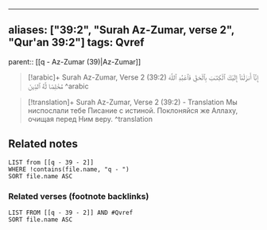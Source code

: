 
---
aliases: ["39:2", "Surah Az-Zumar, verse 2", "Qur'an 39:2"]
tags: Qvref
---

parent:: [[q - Az-Zumar (39)|Az-Zumar]]

> [!arabic]+ Surah Az-Zumar, Verse 2 (39:2)
> <span class="quran-arabic">إِنَّآ أَنزَلْنَآ إِلَيْكَ ٱلْكِتَـٰبَ بِٱلْحَقِّ فَٱعْبُدِ ٱللَّهَ مُخْلِصًا لَّهُ ٱلدِّينَ</span>
^arabic

> [!translation]+ Surah Az-Zumar, Verse 2 (39:2) - Translation
> Мы ниспослали тебе Писание с истиной. Поклоняйся же Аллаху, очищая перед Ним веру.
^translation



## Related notes
```dataview
LIST from [[q - 39 - 2]]
WHERE !contains(file.name, "q - ")
SORT file.name ASC
```

### Related verses (footnote backlinks)
```dataview
LIST FROM [[q - 39 - 2]] AND #Qvref
SORT file.name ASC
```


